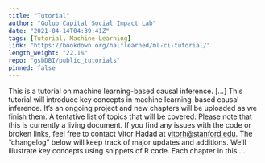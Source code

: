 ```yaml
---
title: "Tutorial"
author: "Golub Capital Social Impact Lab"
date: "2021-04-14T04:39:41Z"
tags: [Tutorial, Machine Learning]
link: "https://bookdown.org/halflearned/ml-ci-tutorial/"
length_weight: "22.1%"
repo: "gsbDBI/public_tutorials"
pinned: false
---
```


This is a tutorial on machine learning-based causal inference. [...] This tutorial will introduce key concepts in machine learning-based causal inference. It’s an ongoing project and new chapters will be uploaded as we finish them. A tentative list of topics that will be covered: Please note that this is currently a living document. If you find any issues with the code or broken links, feel free to contact Vitor Hadad at vitorh@stanford.edu. The “changelog” below will keep track of major updates and additions. We’ll illustrate key concepts using snippets of R code. Each chapter in this ...
